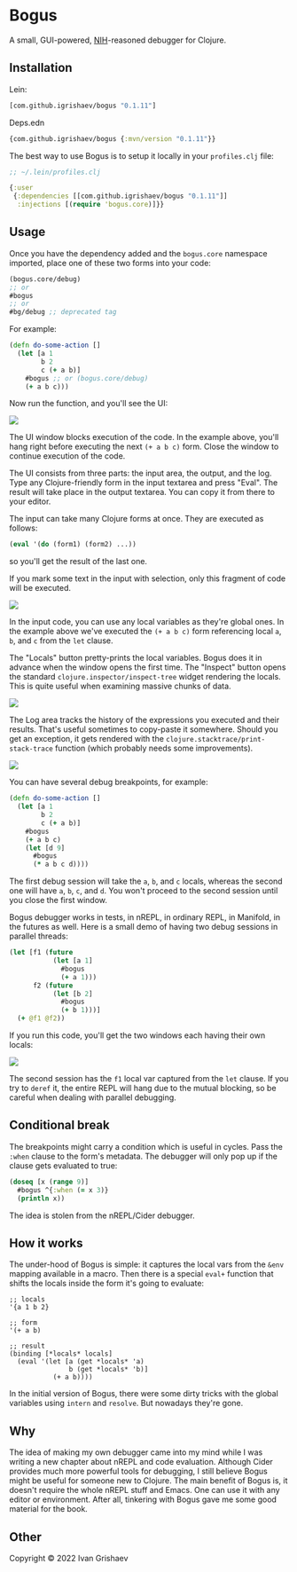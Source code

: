 # Bogus

[NIH]: https://en.wikipedia.org/wiki/Not_invented_here

A small, GUI-powered, [NIH][NIH]-reasoned debugger for Clojure.

## Installation

Lein:

```clojure
[com.github.igrishaev/bogus "0.1.11"]
```

Deps.edn

```clojure
{com.github.igrishaev/bogus {:mvn/version "0.1.11"}}
```

The best way to use Bogus is to setup it locally in your `profiles.clj` file:

```clojure
;; ~/.lein/profiles.clj

{:user
 {:dependencies [[com.github.igrishaev/bogus "0.1.11"]]
  :injections [(require 'bogus.core)]}}
```

## Usage

Once you have the dependency added and the `bogus.core` namespace imported,
place one of these two forms into your code:

```clojure
(bogus.core/debug)
;; or
#bogus
;; or
#bg/debug ;; deprecated tag
```

For example:

```clojure
(defn do-some-action []
  (let [a 1
        b 2
        c (+ a b)]
    #bogus ;; or (bogus.core/debug)
    (+ a b c)))
```

Now run the function, and you'll see the UI:

![](img/screen1.png)

The UI window blocks execution of the code. In the example above, you'll hang
right before executing the next `(+ a b c)` form. Close the window to continue
execution of the code.

The UI consists from three parts: the input area, the output, and the log. Type
any Clojure-friendly form in the input textarea and press "Eval". The result
will take place in the output textarea. You can copy it from there to your
editor.

The input can take many Clojure forms at once. They are executed as follows:

```clojure
(eval '(do (form1) (form2) ...))
```

so you'll get the result of the last one.

If you mark some text in the input with selection, only this fragment of code
will be executed.

![](img/screen2.png)

In the input code, you can use any local variables as they're global ones. In the
example above we've executed the `(+ a b c)` form referencing local `a`, `b`,
and `c` from the `let` clause.

The "Locals" button pretty-prints the local variables. Bogus does it in advance
when the window opens the first time. The "Inspect" button opens the standard
`clojure.inspector/inspect-tree` widget rendering the locals. This is quite
useful when examining massive chunks of data.

![](img/screen3.png)

The Log area tracks the history of the expressions you executed and their
results. That's useful sometimes to copy-paste it somewhere. Should you get an
exception, it gets rendered with the `clojure.stacktrace/print-stack-trace`
function (which probably needs some improvements).

![](img/screen4.png)

You can have several debug breakpoints, for example:

```clojure
(defn do-some-action []
  (let [a 1
        b 2
        c (+ a b)]
    #bogus
    (+ a b c)
    (let [d 9]
      #bogus
      (* a b c d))))
```

The first debug session will take the `a`, `b`, and `c` locals, whereas the
second one will have `a`, `b`, `c`, and `d`. You won't proceed to the second
session until you close the first window.

Bogus debugger works in tests, in nREPL, in ordinary REPL, in Manifold, in the
futures as well. Here is a small demo of having two debug sessions in parallel
threads:

```clojure
(let [f1 (future
           (let [a 1]
             #bogus
             (+ a 1)))
      f2 (future
           (let [b 2]
             #bogus
             (+ b 1)))]
  (+ @f1 @f2))
```

If you run this code, you'll get the two windows each having their own locals:

![](img/screen5.png)

The second session has the `f1` local var captured from the `let` clause. If you
try to `deref` it, the entire REPL will hang due to the mutual blocking, so be
careful when dealing with parallel debugging.

## Conditional break

The breakpoints might carry a condition which is useful in cycles. Pass the
`:when` clause to the form's metadata. The debugger will only pop up if the
clause gets evaluated to true:

```clojure
(doseq [x (range 9)]
  #bogus ^{:when (= x 3)}
  (println x))
```

The idea is stolen from the nREPL/Cider debugger.

## How it works

The under-hood of Bogus is simple: it captures the local vars from the `&env`
mapping available in a macro. Then there is a special `eval+` function that
shifts the locals inside the form it's going to evaluate:

```
;; locals
'{a 1 b 2}

;; form
'(+ a b)

;; result
(binding [*locals* locals]
  (eval '(let [a (get *locals* 'a)
               b (get *locals* 'b)]
           (+ a b))))
```

In the initial version of Bogus, there were some dirty tricks with the global
variables using `intern` and `resolve`. But nowadays they're gone.

## Why

The idea of making my own debugger came into my mind while I was writing a new
chapter about nREPL and code evaluation. Although Cider provides much more
powerful tools for debugging, I still believe Bogus might be useful for someone
new to Clojure. The main benefit of Bogus is, it doesn't require the whole nREPL
stuff and Emacs. One can use it with any editor or environment. After all,
tinkering with Bogus gave me some good material for the book.

## Other

Copyright &copy; 2022 Ivan Grishaev
